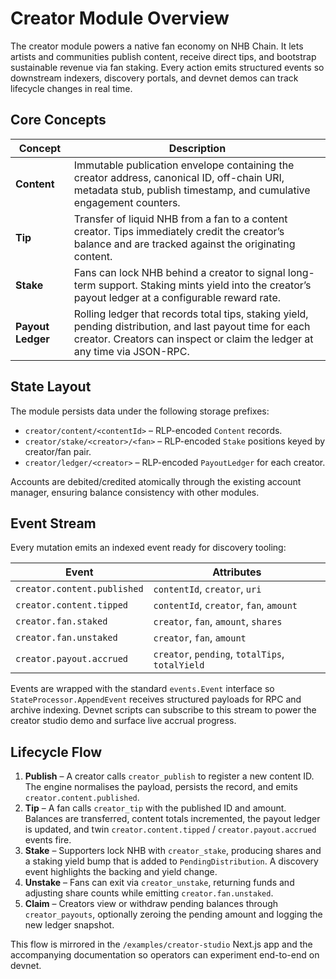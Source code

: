 # Creator Module Overview

The creator module powers a native fan economy on NHB Chain. It lets artists and communities publish content, receive direct tips, and bootstrap sustainable revenue via fan staking. Every action emits structured events so downstream indexers, discovery portals, and devnet demos can track lifecycle changes in real time.

## Core Concepts

| Concept | Description |
| --- | --- |
| **Content** | Immutable publication envelope containing the creator address, canonical ID, off-chain URI, metadata stub, publish timestamp, and cumulative engagement counters. |
| **Tip** | Transfer of liquid NHB from a fan to a content creator. Tips immediately credit the creator’s balance and are tracked against the originating content. |
| **Stake** | Fans can lock NHB behind a creator to signal long-term support. Staking mints yield into the creator’s payout ledger at a configurable reward rate. |
| **Payout Ledger** | Rolling ledger that records total tips, staking yield, pending distribution, and last payout time for each creator. Creators can inspect or claim the ledger at any time via JSON-RPC. |

## State Layout

The module persists data under the following storage prefixes:

- `creator/content/<contentId>` – RLP-encoded `Content` records.
- `creator/stake/<creator>/<fan>` – RLP-encoded `Stake` positions keyed by creator/fan pair.
- `creator/ledger/<creator>` – RLP-encoded `PayoutLedger` for each creator.

Accounts are debited/credited atomically through the existing account manager, ensuring balance consistency with other modules.

## Event Stream

Every mutation emits an indexed event ready for discovery tooling:

| Event | Attributes |
| --- | --- |
| `creator.content.published` | `contentId`, `creator`, `uri` |
| `creator.content.tipped` | `contentId`, `creator`, `fan`, `amount` |
| `creator.fan.staked` | `creator`, `fan`, `amount`, `shares` |
| `creator.fan.unstaked` | `creator`, `fan`, `amount` |
| `creator.payout.accrued` | `creator`, `pending`, `totalTips`, `totalYield` |

Events are wrapped with the standard `events.Event` interface so `StateProcessor.AppendEvent` receives structured payloads for RPC and archive indexing. Devnet scripts can subscribe to this stream to power the creator studio demo and surface live accrual progress.

## Lifecycle Flow

1. **Publish** – A creator calls `creator_publish` to register a new content ID. The engine normalises the payload, persists the record, and emits `creator.content.published`.
2. **Tip** – A fan calls `creator_tip` with the published ID and amount. Balances are transferred, content totals incremented, the payout ledger is updated, and twin `creator.content.tipped` / `creator.payout.accrued` events fire.
3. **Stake** – Supporters lock NHB with `creator_stake`, producing shares and a staking yield bump that is added to `PendingDistribution`. A discovery event highlights the backing and yield change.
4. **Unstake** – Fans can exit via `creator_unstake`, returning funds and adjusting share counts while emitting `creator.fan.unstaked`.
5. **Claim** – Creators view or withdraw pending balances through `creator_payouts`, optionally zeroing the pending amount and logging the new ledger snapshot.

This flow is mirrored in the `/examples/creator-studio` Next.js app and the accompanying documentation so operators can experiment end-to-end on devnet.
